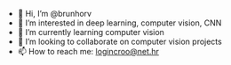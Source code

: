 - 👋 Hi, I’m @brunhorv
- 👀 I’m interested in deep learning, computer vision, CNN
- 🌱 I’m currently learning computer vision
- 💞️ I’m looking to collaborate on computer vision projects
- 📫 How to reach me: logincroo@net.hr

<!---
brunhorv/brunhorv is a ✨ special ✨ repository because its `README.md` (this file) appears on your GitHub profile.
You can click the Preview link to take a look at your changes.
--->
